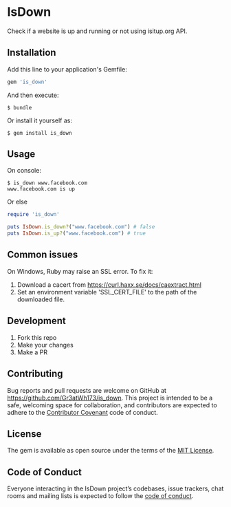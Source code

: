 # IsDown

Check if a website is up and running or not using isitup.org API.

## Installation

Add this line to your application's Gemfile:

```ruby
gem 'is_down'
```

And then execute:

    $ bundle

Or install it yourself as:

    $ gem install is_down

## Usage

On console:
```
$ is_down www.facebook.com
www.facebook.com is up
```

Or else
```ruby
require 'is_down'

puts IsDown.is_down?("www.facebook.com") # false
puts IsDown.is_up?("www.facebook.com") # true
```

## Common issues
On Windows, Ruby may raise an SSL error. To fix it:
1. Download a cacert from https://curl.haxx.se/docs/caextract.html
2. Set an environment variable 'SSL\_CERT\_FILE' to the path of the downloaded file.
  
## Development

1. Fork this repo
2. Make your changes
3. Make a PR

## Contributing

Bug reports and pull requests are welcome on GitHub at https://github.com/Gr3atWh173/is_down. This project is intended to be a safe, welcoming space for collaboration, and contributors are expected to adhere to the [Contributor Covenant](http://contributor-covenant.org) code of conduct.

## License

The gem is available as open source under the terms of the [MIT License](http://opensource.org/licenses/MIT).

## Code of Conduct

Everyone interacting in the IsDown project’s codebases, issue trackers, chat rooms and mailing lists is expected to follow the [code of conduct](https://github.com/Gr3atWh173/is_down/blob/master/CODE_OF_CONDUCT.md).
